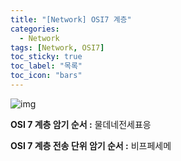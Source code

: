 ```yaml
---
title: "[Network] OSI7 계층"
categories:
  - Network
tags: [Network, OSI7]
toc_sticky: true
toc_label: "목록"
toc_icon: "bars"
---
```


![img](https://github.com/solfany/solfany.github.io/assets/123814718/5265b527-7ec2-4ead-aca8-17b43f6996a7)

**OSI 7 계층 암기 순서 :** 물데네전세표응

**OSI 7 계층 전송 단위 암기 순서 :** 비프페세메
